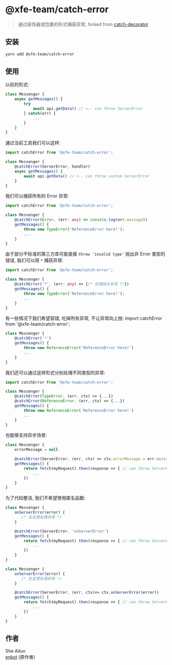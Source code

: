 # @xfe-team/catch-error

> 通过装饰器或包裹的形式捕获异常, forked from [catch-decorator](https://github.com/enkot/catch-decorator.git)

## 安装

```bash
yarn add @xfe-team/catch-error
```

## 使用

以前的形式: 

```js
class Messenger {
    async getMessages() {
        try
            await api.getData() // <-- can throw ServerError
        } catch(err) {
            ...
        }   
    }
}
```

通过当前工具我们可以这样:

```js
import catchError from '@xfe-team/catch-error';

class Messenger {
    @catchError(ServerError, handler)
    async getMessages() {
        await api.getData() // <-- can throw custom ServerError
    }
}
```

我们可以捕获所有的 Error 异常:

```typescript
import catchError from '@xfe-team/catch-error';

class Messenger {
    @catchError(Error, (err: any) => console.log(err.message))
    getMessages() {
        throw new TypeError('ReferenceError here!');
        ...
    }
}
```

由于部分不标准的第三方库可能直接 `throw 'invalid type'` 抛出非 Error 类型的错误, 我们可以用 `*` 捕获异常:

```typescript
import catchError from '@xfe-team/catch-error';

class Messenger {
    @catchError('*', (err: any) => {/* 处理相关异常 */})
    getMessages() {
        throw new TypeError('ReferenceError here!');
        ...
    }
}
```

有一些情况下我们希望容错, 吃掉所有异常, 不让异常向上抛:
import catchError from '@xfe-team/catch-error';

```javascript
class Messenger {
    @catchError('*')
    getMessages() {
        throw new ReferenceError('ReferenceError here!')
        ...
    }
}
```

我们还可以通过这样形式分别处理不同类型的异常:

```js
import catchError from '@xfe-team/catch-error';

class Messenger {
    @catchError(TypeError, (err, ctx) => {...})
    @catchError(ReferenceError, (err, ctx) => {...})
    getMessages() {
        throw new ReferenceError('ReferenceError here!')
        ...
    }
}
```

也能够支持异步场景:
```js
class Messenger {
    errorMessage = null

    @catchError(ServerError, (err, ctx) => ctx.errorMessage = err.message)
    getMessages() {
        return fetch(myRequest).then(response => { // can throw ServerError
            ...
        })
    }
}
```

为了代码整洁, 我们不希望使用匿名函数:
```js
class Messenger {
    onServerError(error) {
       /* 在这里处理异常 */
    }

    @catchError(ServerError, 'onServerError')
    getMessages() {
        return fetch(myRequest).then(response => { // can throw ServerError
            ...
        })
    }
}
```

```js
class Messenger {
    onServerError(error) {
       /* 在这里处理异常 */
    }

    @catchError(ServerError, (err, ctx)=> ctx.onServerError(error))
    getMessages() {
        return fetch(myRequest).then(response => { // can throw ServerError
            ...
        })
    }
}
```

## 作者
She Ailun <br />
[enkot](https://github.com/enkot) (原作者)
